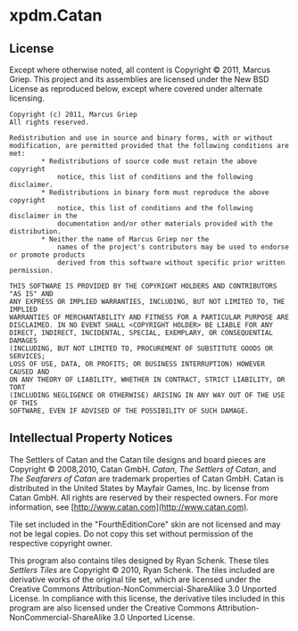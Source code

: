 # xpdm.Catan

## License
Except where otherwise noted, all content is Copyright &copy; 2011, Marcus Griep. This project and its assemblies are licensed under the New BSD License as reproduced below, except where covered under alternate licensing.

	Copyright (c) 2011, Marcus Griep
	All rights reserved.
	
	Redistribution and use in source and binary forms, with or without
	modification, are permitted provided that the following conditions are met:
			* Redistributions of source code must retain the above copyright
				notice, this list of conditions and the following disclaimer.
			* Redistributions in binary form must reproduce the above copyright
				notice, this list of conditions and the following disclaimer in the
				documentation and/or other materials provided with the distribution.
			* Neither the name of Marcus Griep nor the
				names of the project's contributors may be used to endorse or promote products
				derived from this software without specific prior written permission.
	
	THIS SOFTWARE IS PROVIDED BY THE COPYRIGHT HOLDERS AND CONTRIBUTORS "AS IS" AND
	ANY EXPRESS OR IMPLIED WARRANTIES, INCLUDING, BUT NOT LIMITED TO, THE IMPLIED
	WARRANTIES OF MERCHANTABILITY AND FITNESS FOR A PARTICULAR PURPOSE ARE
	DISCLAIMED. IN NO EVENT SHALL <COPYRIGHT HOLDER> BE LIABLE FOR ANY
	DIRECT, INDIRECT, INCIDENTAL, SPECIAL, EXEMPLARY, OR CONSEQUENTIAL DAMAGES
	(INCLUDING, BUT NOT LIMITED TO, PROCUREMENT OF SUBSTITUTE GOODS OR SERVICES;
	LOSS OF USE, DATA, OR PROFITS; OR BUSINESS INTERRUPTION) HOWEVER CAUSED AND
	ON ANY THEORY OF LIABILITY, WHETHER IN CONTRACT, STRICT LIABILITY, OR TORT
	(INCLUDING NEGLIGENCE OR OTHERWISE) ARISING IN ANY WAY OUT OF THE USE OF THIS
	SOFTWARE, EVEN IF ADVISED OF THE POSSIBILITY OF SUCH DAMAGE.

## Intellectual Property Notices
The Settlers of Catan and the Catan tile designs and board pieces are Copyright &copy; 2008,2010, Catan GmbH. *Catan*, *The Settlers of Catan*, and *The Seafarers of Catan* are trademark properties of Catan GmbH. Catan is distributed in the United States by Mayfair Games, Inc. by license from Catan GmbH. All rights are reserved by their respected owners. For more information, see [http://www.catan.com](http://www.catan.com).

Tile set included in the "FourthEditionCore" skin are not licensed and may not be legal copies. Do not copy this set without permission of the respective copyright owner.

This program also contains tiles designed by Ryan Schenk. These tiles *Settlers Tiles* are Copyright &copy; 2010, Ryan Schenk. The tiles included are derivative works of the original tile set, which are licensed under the Creative Commons Attribution-NonCommercial-ShareAlike 3.0 Unported License. In compliance with this license, the derivative tiles included in this program are also licensed under the Creative Commons Attribution-NonCommercial-ShareAlike 3.0 Unported License.